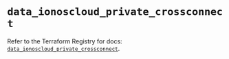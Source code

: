 # `data_ionoscloud_private_crossconnect`

Refer to the Terraform Registry for docs: [`data_ionoscloud_private_crossconnect`](https://registry.terraform.io/providers/ionos-cloud/ionoscloud/6.7.13/docs/data-sources/private_crossconnect).

